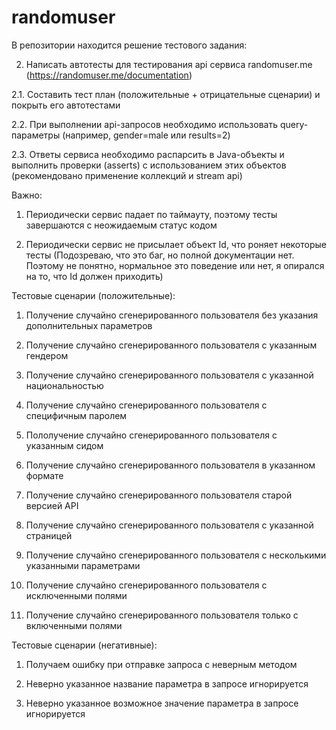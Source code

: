 # randomuser
В репозитории находится решение тестового задания:

2. Написать автотесты для тестирования api сервиса randomuser.me (https://randomuser.me/documentation)

2.1. Составить тест план (положительные + отрицательные сценарии) и покрыть его автотестами

2.2. При выполнении api-запросов необходимо использовать query-параметры (например, gender=male или results=2)

2.3. Ответы сервиса необходимо распарсить в Java-объекты и выполнить проверки (asserts) с использованием этих объектов (рекомендовано применение коллекций и stream api)

Важно:

1. Периодически сервис падает по таймауту, поэтому тесты завершаются с неожидаемым статус кодом

2. Периодически сервис не присылает объект Id, что роняет некоторые тесты (Подозреваю, что это баг, но полной документации нет. Поэтому не понятно, нормальное это
поведение или нет, я опирался на то, что Id должен приходить)

Тестовые сценарии (положительные):

1. Получение случайно сгенерированного пользователя без указания дополнительных параметров

2. Получение случайно сгенерированного пользователя с указанным гендером

3. Получение случайно сгенерированного пользователя с указанной национальностью

4. Получение случайно сгенерированного пользователя с специфичным паролем

5. Пололучение случайно сгенерированного пользователя с указанным сидом

6. Получение случайно сгенерированного пользователя в указанном формате

7. Получение случайно сгенерированного пользователя старой версией API

8. Получение случайно сгенерированного пользователя с указанной страницей

9. Получение случайно сгенерированного пользователя с несколькими указанными параметрами

10. Получение случайно сгенерированного пользователя с исключенными полями

11. Получение случайно сгенерированного пользователя только с включенными полями

Тестовые сценарии (негативные):

1. Получаем ошибку при отправке запроса с неверным методом

2. Неверно указанное название параметра в запросе игнорируется

3. Неверно указанное возможное значение параметра в запросе игнорируется

